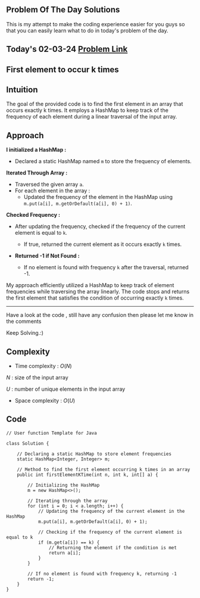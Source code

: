 ## Problem Of The Day Solutions

This is my attempt to make the coding experience easier for you guys so that you can easily learn what to do in today's problem of the day.

## Today's 02-03-24 [Problem Link](https://www.geeksforgeeks.org/problems/first-element-to-occur-k-times5150/1)
## First element to occur k times

## Intuition
The goal of the provided code is to find the first element in an array that occurs exactly k times. It employs a HashMap to keep track of the frequency of each element during a linear traversal of the input array.

## Approach

**I initialized a HashMap :**
   - Declared a static HashMap named `m` to store the frequency of elements.

**Iterated Through Array :**
   - Traversed the given array `a`.
   - For each element in the array :
     - Updated the frequency of the element in the HashMap using `m.put(a[i], m.getOrDefault(a[i], 0) + 1)`.

**Checked Frequency :**
   - After updating the frequency, checked if the frequency of the current element is equal to `k`.
     - If true, returned the current element as it occurs exactly `k` times.

- **Returned -1 if Not Found :**
   - If no element is found with frequency `k` after the traversal, returned -1.

My approach efficiently utilized a HashMap to keep track of element frequencies while traversing the array linearly. The code stops and returns the first element that satisfies the condition of occurring exactly `k` times.

---
Have a look at the code , still have any confusion then please let me know in the comments

Keep Solving.:)

## Complexity
- Time complexity : $O( N )$
<!-- Add your time complexity here, e.g. $$O())$$ -->
$N$ :  size of the input array

$U$ :  number of unique elements in the input array
- Space complexity : $O( U )$
<!-- Add your space complexity here, e.g. $$O(n)$$ -->

## Code

```
// User function Template for Java

class Solution {

    // Declaring a static HashMap to store element frequencies
    static HashMap<Integer, Integer> m;

    // Method to find the first element occurring k times in an array
    public int firstElementKTime(int n, int k, int[] a) {
        
        // Initializing the HashMap
        m = new HashMap<>();

        // Iterating through the array
        for (int i = 0; i < a.length; i++) {
            // Updating the frequency of the current element in the HashMap
            m.put(a[i], m.getOrDefault(a[i], 0) + 1);

            // Checking if the frequency of the current element is equal to k
            if (m.get(a[i]) == k) {
                // Returning the element if the condition is met
                return a[i];
            }
        }

        // If no element is found with frequency k, returning -1
        return -1;
    }
}
```
